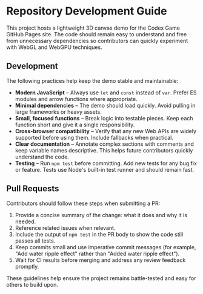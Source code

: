 # Repository Development Guide

This project hosts a lightweight 3D canvas demo for the Codex Game GitHub Pages site. The code should remain easy to understand and free from unnecessary dependencies so contributors can quickly experiment with WebGL and WebGPU techniques.

## Development

The following practices help keep the demo stable and maintainable:

* **Modern JavaScript** – Always use `let` and `const` instead of `var`. Prefer ES modules and arrow functions where appropriate.
* **Minimal dependencies** – The demo should load quickly. Avoid pulling in large frameworks or heavy assets.
* **Small, focused functions** – Break logic into testable pieces. Keep each function short and give it a single responsibility.
* **Cross-browser compatibility** – Verify that any new Web APIs are widely supported before using them. Include fallbacks when practical.
* **Clear documentation** – Annotate complex sections with comments and keep variable names descriptive. This helps future contributors quickly understand the code.
* **Testing** – Run `npm test` before committing. Add new tests for any bug fix or feature. Tests use Node's built-in test runner and should remain fast.

## Pull Requests

Contributors should follow these steps when submitting a PR:

1. Provide a concise summary of the change: what it does and why it is needed.
2. Reference related issues when relevant.
3. Include the output of `npm test` in the PR body to show the code still passes all tests.
4. Keep commits small and use imperative commit messages (for example, "Add water ripple effect" rather than "Added water ripple effect").
5. Wait for CI results before merging and address any review feedback promptly.

These guidelines help ensure the project remains battle-tested and easy for others to build upon.
